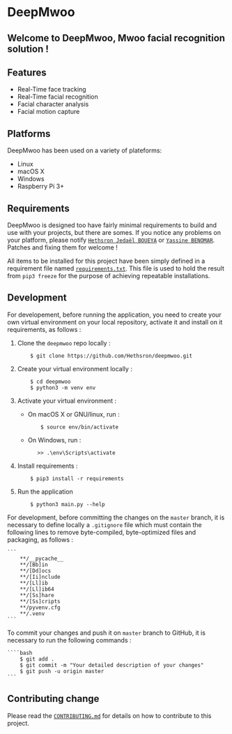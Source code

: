 # DeepMwoo

## Welcome to **DeepMwoo**, Mwoo facial recognition solution !

## Features

*   Real-Time face tracking
*   Real-Time facial recognition
*   Facial character analysis
*   Facial motion capture

## Platforms

DeepMwoo has been used on a variety of plateforms:

*   Linux
*   macOS X
*   Windows
*   Raspberry Pi 3+

## Requirements

DeepMwoo is designed too have fairly minimal requirements to build and use with your projects, but there are somes. If you notice any problems on your platform, please notify [`Hethsron Jedaël BOUEYA`](mailto:hetshron-jeadel.boueya@uha.fr) or [`Yassine BENOMAR`](mailto:yassine.benomar@uha.fr). Patches and fixing them for welcome !

All items to be installed for this project have been simply defined in a requirement file named [`requirements.txt`](requirements.txt). This file is used to hold the result from `pip3 freeze` for the purpose of achieving repeatable installations.

## Development
For developement, before running the application, you need to create your own virtual environment on your local repository, activate it and install on it requirements, as follows :

1. Clone the `deepmwoo` repo locally :

    ```console
        $ git clone https://github.com/Hethsron/deepmwoo.git
    ```

2. Create your virtual environment locally :

    ```console
        $ cd deepmwoo
        $ python3 -m venv env
    ```

3. Activate your virtual environment :

    *  On macOS X or GNU/linux, run :

        ```console
            $ source env/bin/activate
        ```

    *   On Windows, run :

        ```console
           >> .\env\Scripts\activate
        ```

4. Install requirements :

    ```console
        $ pip3 install -r requirements
    ```

5. Run the application

    ```console
        $ python3 main.py --help
    ```

For development, before committing the changes on the `master` branch, it is necessary to define locally a `.gitignore` file which must contain the following lines to remove byte-compiled, byte-optimized files and packaging, as follows :

    ```
        **/__pycache__
        **/[Bb]in
        **/[Dd]ocs
        **/[Ii]nclude
        **/[Ll]ib
        **/[Ll]ib64
        **/[Ss]hare
        **/[Ss]cripts
        **/pyvenv.cfg
        **/.venv
    ```

To commit your changes and push it on `master` branch to GitHub, it is necessary to run the following commands :

    ````bash
        $ git add .
        $ git commit -m "Your detailed description of your changes"
        $ git push -u origin master
    ```

## Contributing change

Please read the [`CONTRIBUTING.md`](CONTRIBUTING.md) for details on how to contribute to this project.
